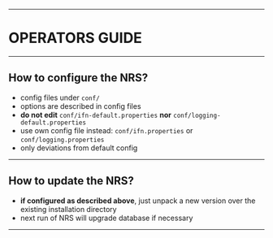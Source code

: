 ----
# OPERATORS GUIDE #

----
## How to configure the NRS? ##

  - config files under `conf/`
  - options are described in config files
  - **do not edit** `conf/ifn-default.properties` **nor** `conf/logging-default.properties`
  - use own config file instead: `conf/ifn.properties` or `conf/logging.properties`
  - only deviations from default config

----
## How to update the NRS? ##

  - **if configured as described above**, just unpack a new version over the existing installation directory
  - next run of NRS will upgrade database if necessary
  
----
